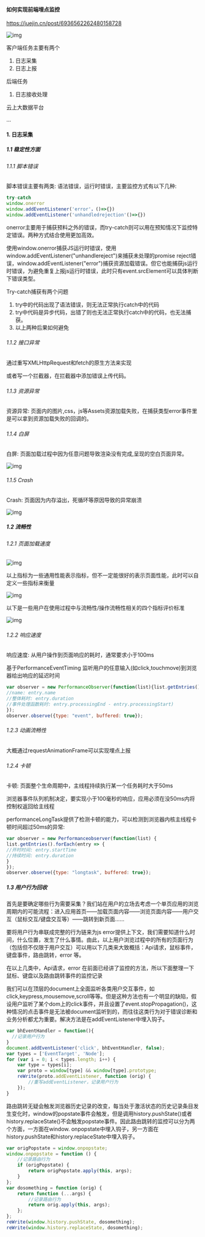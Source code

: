 #### 如何实现前端埋点监控

https://juejin.cn/post/6936562262480158728

![img](https://p3-juejin.byteimg.com/tos-cn-i-k3u1fbpfcp/0c508c2fb5434f4891d4edc2e9f2e44f~tplv-k3u1fbpfcp-watermark.awebp)

客户端任务主要有两个

1. 日志采集
2. 日志上报

后端任务

1. 日志接收处理

云上大数据平台

...

#### 1. 日志采集

##### 1.1 稳定性方面

###### 1.1.1 脚本错误

脚本错误主要有两类: 语法错误，运行时错误，主要监控方式有以下几种:

```js
try-catch
window.onerror
window.addEventListener('error'，()=>{})
window.addEventListener('unhandledrejection'()=>{})

```

onerror主要用于捕获预料之外的错误，而try-catch则可以用在预知情况下监控特定错误。两种方式结合使用更加高效。

使用window.onerror捕获JS运行时错误，使用window.addEventListener("unhandlereject")来捕获未处理的promise reject错误，window.addEventListener("error")捕获资源加载错误。但它也能捕获js运行时错误，为避免重复上报js运行时错误，此时只有event.srcElement可以具体判断下错误类型。

Try-catch捕获有两个问题

1. try中的代码出现了语法错误，则无法正常执行catch中的代码
2. try中代码是异步代码，出错了则也无法正常执行catch中的代码，也无法捕获。
3. 以上两种后果如何避免      

###### 1.1.2 接口异常

通过重写XMLHttpRequest和fetch的原生方法来实现

或者写一个拦截器，在拦截器中添加错误上传代码。

###### 1.1.3 资源异常

资源异常: 页面内的图片,css，js等Assets资源加载失败，在捕获类型error事件里是可以拿到资源加载失败的回调的。

###### 1.1.4 白屏

白屏: 页面加载过程中因为任意问题导致渲染没有完成,呈现的空白页面异常。

![img](https://p3-juejin.byteimg.com/tos-cn-i-k3u1fbpfcp/fea566f6d50e441a8e89bc5ae2a26eca~tplv-k3u1fbpfcp-watermark.awebp)

###### 1.1.5 Crash

Crash: 页面因为内存溢出，死循环等原因导致的异常崩溃

![img](https://p1-juejin.byteimg.com/tos-cn-i-k3u1fbpfcp/2a6c060d206e45cc909e15d7d1763997~tplv-k3u1fbpfcp-watermark.awebp)

##### 1.2 流畅性

###### 1.2.1 页面加载速度

![img](https://p9-juejin.byteimg.com/tos-cn-i-k3u1fbpfcp/80f8886e3aa34334a0908da6b4a3d090~tplv-k3u1fbpfcp-watermark.awebp)

以上指标为一些通用性能表示指标，但不一定能很好的表示页面性能，此时可以自定义一些指标来衡量

![img](https://p9-juejin.byteimg.com/tos-cn-i-k3u1fbpfcp/e10d8a769149485d9792cc5c62e6912c~tplv-k3u1fbpfcp-watermark.awebp)

以下是一些用户在使用过程中与流畅性/操作流畅性相关的四个指标评价标准

![img](https://p1-juejin.byteimg.com/tos-cn-i-k3u1fbpfcp/7422150cedb2462faca9dd2e16194dc0~tplv-k3u1fbpfcp-watermark.awebp)

###### 1.2.2 响应速度

响应速度: 从用户操作到页面响应的耗时，通常要求小于100ms

基于PerformanceEventTiming 监听用户的任意输入(如click,touchmove)到浏览器给出响应的延迟时间

```js
var observer = new PerformanceObserver(function(list){list.getEntries().forEach(entry =>{
//name: entry.name
//整体耗时: entry.duration
//事件处理函数耗时: entry.processingEnd - entry.processingStart)
});
observer.observe({type: "event", buffered: true});

```

###### 1.2.3 动画流畅性

大概通过requestAnimationFrame可以实现埋点上报

###### 1.2.4 卡顿

卡顿: 页面整个生命周期中，主线程持续执行某一个任务耗时大于50ms

浏览器事件队列机制决定，要实现小于100毫秒的响应，应用必须在没50ms内将控制权返回给主线程

performanceLongTask提供了检测卡顿的能力，可以检测到浏览器内核主线程卡顿时间超过50ms的异常:

```js
var observer = new Performanceobserver(function(list) {
list.getEntries().forEach(entry => {
//开时时间: entry.startTime
//持续时间: entry.duration
}
});
observer.observe({type: "longtask", buffered: true});

```

##### 1.3 用户行为回收

首先是要确定哪些行为需要采集？我们站在用户的立场去考虑一个单页应用的浏览周期内的可能流程：进入应用首页——加载页面内容——浏览页面内容——用户交互（鼠标交互/键盘交互等）——跳转到新页面……

要将用户行为串联成完整的行为链来为js error提供上下文，我们需要知道什么时间，什么位置，发生了什么事情。由此，以上用户浏览过程中的所有的页面行为（包括但不仅限于用户交互）可以用以下几类来大致概括：Api请求，鼠标事件，键盘事件，路由跳转，error 等。

在以上几类中，Api请求，error 在前面已经讲了监控的方法，所以下面整理一下鼠标、键盘以及路由跳转事件的监控记录

我们可以在顶层的document上全面监听各类用户交互事件，如click,keypress,mousemove,scroll等等。但是这种方法也有一个明显的缺陷，假设用户监听了某个dom上的click事件，并且设置了event.stopPropagation()，这种情况的点击事件是无法被document监听到的，而往往这类行为对于错误诊断和业务分析都尤为重要。解决方法是在addEventListener中埋入钩子。

```js
var bhEventHandler = function(){
  //记录用户行为
}
document.addEventListener('click', bhEventHandler, false);
var types = ['EventTarget', 'Node'];
for (var i = 0; i < types.length; i++) {
    var type = types[i];
    var proto = window[type] && window[type].prototype;
    reWrite(proto.addEventListener, function (orig) {
        //重写addEventListener，记录用户行为
    });
}

```

路由跳转无疑会触发浏览器历史记录的改变，每当处于激活状态的历史记录条目发生变化时，window的popstate事件会触发，但是调用history.pushState()或者history.replaceState()不会触发popstate事件。因此路由跳转的监控可以分为两个方面，一方面在window. onpopstate中埋入钩子，另一方面在history.pushState和history.replaceState中埋入钩子。

```js
var origPopstate = window.onpopstate;
window.onpopstate = function () {
    //记录路由行为    
    if (origPopstate) {
        return origPopstate.apply(this, args);
    }
};
var dosomething = function (orig) {
    return function (...args) {
        //记录路由行为    
        return orig.apply(this, args);
    };
};
reWrite(window.history.pushState, dosomething);
reWrite(window.history.replaceState, dosomething);

```

